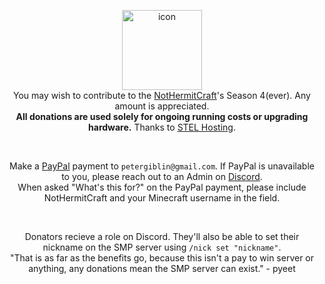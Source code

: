 <p align="center"><img src="https://i.imgur.com/ADE1Tic.png" height="128" alt="icon"> <br>
You may wish to contribute to the <a href="https://www.planetminecraft.com/server/nothermitcraft">NotHermitCraft</a>'s Season 4(ever). Any amount is appreciated.<br>
<b>All donations are used solely for ongoing running costs or upgrading hardware.</b> Thanks to <a href=https://stelhosting.com/>STEL Hosting</a>. </p>
  <br>
<p align="center">Make a <a href="https://www.paypal.com/myaccount/transfer/homepage/pay">PayPal</a> payment to <code>petergiblin@gmail.com</code>. If PayPal is unavailable to you, please reach out to an Admin on <a href="https://discord.gg/spUkpDxJcz">Discord</a>. <br>
When asked "What's this for?" on the PayPal payment, please include NotHermitCraft and your Minecraft username in the field. </p>
<br>
<p align="center">Donators recieve a role on Discord. They'll also be able to set their nickname on the SMP server using <code>/nick set "nickname"</code>. <br>
"That is as far as the benefits go, because this isn't a pay to win server or anything, any donations mean the SMP server can exist." - pyeet</p>

